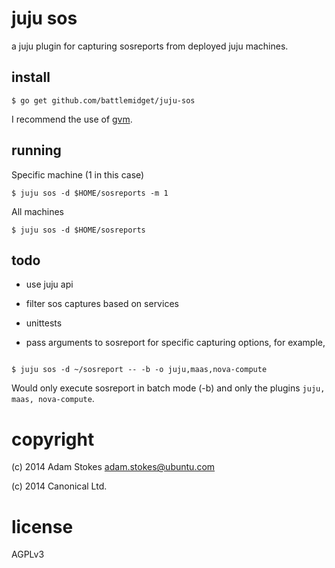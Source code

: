 juju sos
========

a juju plugin for capturing sosreports from deployed juju machines.


## install

```console
$ go get github.com/battlemidget/juju-sos
```

I recommend the use of [gvm](https://github.com/moovweb/gvm).

## running

Specific machine (1 in this case)

```console
$ juju sos -d $HOME/sosreports -m 1
```

All machines

```console
$ juju sos -d $HOME/sosreports
```

## todo

* use juju api

* filter sos captures based on services

* unittests

* pass arguments to sosreport for specific capturing options, for example,

```console

$ juju sos -d ~/sosreport -- -b -o juju,maas,nova-compute

```

Would only execute sosreport in batch mode (-b) and only the plugins `juju, maas, nova-compute`.

# copyright

(c) 2014 Adam Stokes <adam.stokes@ubuntu.com>

(c) 2014 Canonical Ltd.

# license

AGPLv3
